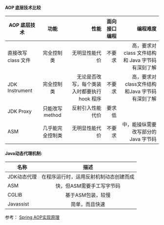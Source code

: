 #### AOP 底层技术比较

|AOP 底层技术	|功能	|性能|	面向接口编程|	编程难度|
| ------------- |:-------------:|-------------:|-------------:|-------------:|
|直接改写 class 文件	|完全控制类|	无明显性能代价|	不要求|	高，要求对 class 文件结构和 Java 字节码有深刻了解|
|JDK Instrument	|完全控制类|	无论是否改写，每个类装入时都要执行 hook 程序	|不要求|	高，要求对 class文件结构和Java 字节码有深刻了解|
|JDK Proxy	|只能改写 method|	反射引入性能代价|	要求	低|
|ASM	|几乎能完全控制类|	无明显性能代价|	不要求|	中，能操纵需要改写部分的 Java 字节码|


#### Java动态代理机制:

| 名称	|描述	|
| ------------- |:-------------:|
|JDK动态代理	|在程序运行时，运用反射机制动态创建而成|
|ASM	|快，但ASM需要手工写字节码|
|CGLIB	|基于ASM包装，较慢|
|Javassist	|简单，而且快速|

参考：
[Spring AOP实现原理](http://www.ibm.com/developerworks/cn/java/j-lo-springaopcglib/)
